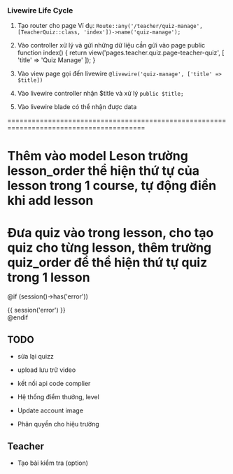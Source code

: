 ### Livewire Life Cycle

1. Tạo router cho page
Ví dụ:
`Route::any('/teacher/quiz-manage', [TeacherQuiz::class, 'index'])->name('quiz-manage');`

2. Vào controller xử lý và gửi những dữ liệu cần gửi vào page
public function index()
    {
        return view('pages.teacher.quiz.page-teacher-quiz', [
            'title' => 'Quiz Manage'
        ]);
    }

3. Vào view page gọi đến livewire
`@livewire('quiz-manage', ['title' => $title])`

4. Vào livewire controller nhận $title và xử lý
`public $title;`

5. Vào livewire blade có thể nhận được data

========================================================================================
# Thêm vào model Leson trường lesson_order thể hiện thứ tự của lesson trong 1 course, tự động điền khi add lesson

# Đưa quiz vào trong lesson, cho tạo quiz cho từng lesson, thêm trường quiz_order để thể hiện thứ tự quiz trong 1 lesson



@if (session()->has('error'))
                    <div class="error">
                        <span>{{ session('error') }}</span>
                    </div>
                @endif

## TODO
- sửa lại quizz
- upload lưu trữ video
- kết nối api code complier

- Hệ thống điểm thưởng, level
- Update account image
- Phân quyền cho hiệu trưởng

## Teacher
- Tạo bài kiểm tra (option)
